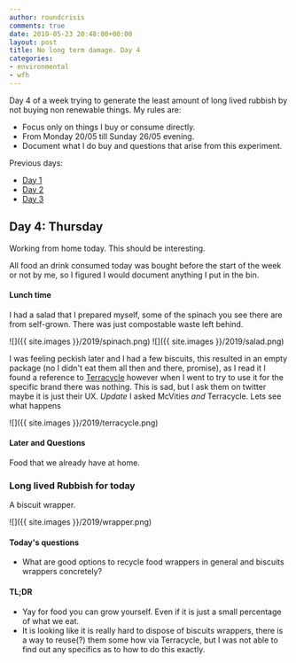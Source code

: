 ```yaml
---
author: roundcrisis
comments: true
date: 2019-05-23 20:48:00+00:00
layout: post
title: No long term damage. Day 4
categories:
- environmental
- wfh
---
```


Day 4 of a week trying to generate the least amount of long lived rubbish by not buying non renewable things. My rules are:

* Focus only on things I buy or consume directly.
* From Monday 20/05 till Sunday 26/05 evening.
* Document what I do buy and questions that arise from this experiment.

Previous days:

* [Day 1](http://www.roundcrisis.com/2019/05/20/no-longter-damage-1/)
* [Day 2](http://www.roundcrisis.com/2019/05/21/no-longter-damage-2/)
* [Day 3](http://www.roundcrisis.com/2019/05/22/no-longer-damage-3/)

## Day 4: Thursday

Working from home today. This should be interesting.

All food an drink consumed today was bought before the start of the week or not by me, so I figured I would document anything I put in the bin.

#### Lunch time

I had a salad that I prepared myself, some of the spinach you see there are from self-grown. There was just compostable waste left behind.

![]({{ site.images }}/2019/spinach.png)
![]({{ site.images }}/2019/salad.png)


I was feeling peckish later and I had a few biscuits, this resulted in an empty package (no I didn't eat them all then and there, promise), as I read it I found a reference to [Terracycle](https://twitter.com/terracycle) however when I went to try to use it for the specific brand there was nothing. This is sad, but I ask them on twitter maybe it is just their UX.
*Update* I asked McVities *and* Terracycle. Lets see what happens

![]({{ site.images }}/2019/terracycle.png)


#### Later and Questions

Food that we already have at home.

### Long lived Rubbish for today

A biscuit wrapper.

![]({{ site.images }}/2019/wrapper.png)

#### Today's questions

* What are good options to recycle food wrappers in general and biscuits wrappers concretely?

#### TL;DR

* Yay for food you can grow yourself. Even if it is just a small percentage of what we eat.
* It is looking like it is really hard to dispose of biscuits wrappers, there is a way to reuse(?) them some how via Terracycle, but I was not able to find out any specifics as to how to do this exactly.
